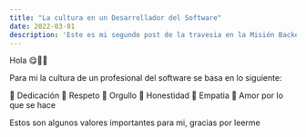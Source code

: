 ```yaml
---
title: "La cultura en un Desarrollador del Software"
date: 2022-03-01
description: 'Este es mi segundo post de la travesia en la Misión Backend con Node JS de LaunchX'
---
```


Hola 😋✌🏼

Para mi la cultura de un profesional del software se basa en lo siguiente:

🔅 Dedicación
🔅 Respeto
🔅 Orgullo
🔅 Honestidad
🔅 Empatia
🔅 Amor por lo que se hace

Estos son algunos valores importantes para mi, gracias por leerme
